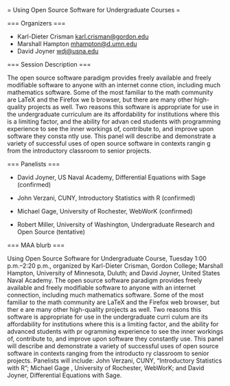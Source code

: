 = Using Open Source Software for Undergraduate Courses =

=== Organizers ===

 * Karl-Dieter Crisman karl.crisman@gordon.edu
 * Marshall Hampton mhampton@d.umn.edu
 * David Joyner wdj@usna.edu

=== Session Description ===

The open source software paradigm provides freely available and freely modifiable software to anyone with an internet conne
ction, including much mathematics software.    Some of the most familiar to the math community are LaTeX and the Firefox we
b browser, but there are many other high-quality projects as well.  Two reasons this software is appropriate for use in the
 undergraduate curriculum are its affordability for institutions where this is a limiting factor, and the ability for advan
ced students with programming experience to see the inner workings of, contribute to, and improve upon software they consta
ntly use.  This panel will describe and demonstrate a variety of successful uses of open source software in contexts rangin
g from the introductory classroom to senior projects.

=== Panelists ===

* David Joyner, US Naval Academy, Differential Equations with Sage (confirmed)

* John Verzani, CUNY, Introductory Statistics with R (confirmed)

* Michael Gage, University of Rochester, WebWorK (confirmed)

* Robert Miller, University of Washington, Undergraduate Research and Open Source (tentative)

=== MAA blurb ===

Using Open Source Software for Undergraduate Course, Tuesday 1:00 p.m.–2:20 p.m., organized by Karl-Dieter Crisman, Gordon 
College; Marshall Hampton, University of Minnesota, Duluth; and David Joyner, United States Naval Academy. The open source 
software paradigm provides freely available and freely modifiable software to anyone with an internet connection, including
 much mathematics software. Some of the most familiar to the math community are LaTeX and the Firefox web browser, but ther
e are many other high-quality projects as well. Two reasons this software is appropriate for use in the undergraduate curri
culum are its affordability for institutions where this is a limiting factor, and the ability for advanced students with pr
ogramming experience to see the inner workings of, contribute to, and improve upon software they constantly use. This panel
 will describe and demonstrate a variety of successful uses of open source software in contexts ranging from the introducto
ry classroom to senior projects. Panelists will include: John Verzani, CUNY, “Introductory Statistics with R”; Michael Gage
, University of Rochester, WebWorK; and David Joyner, Differential Equations with Sage.
